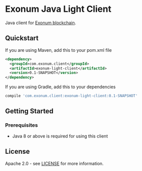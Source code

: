 # Exonum Java Light Client
Java client for [Exonum blockchain][exonum].

## Quickstart
If you are using Maven, add this to your pom.xml file
```xml
<dependency>
  <groupId>com.exonum.client</groupId>
  <artifactId>exonum-light-client</artifactId>
  <version>0.1-SNAPSHOT</version>
</dependency>
```
If you are using Gradle, add this to your dependencies
```Groovy
compile 'com.exonum.client:exonum-light-client:0.1-SNAPSHOT'
```

## Getting Started

### Prerequisites
- Java 8 or above is required for using this client

<!---
TODO: add description, examples and links
-->

## License
Apache 2.0 - see [LICENSE](../LICENSE) for more information.

[exonum]: https://github.com/exonum/exonum
